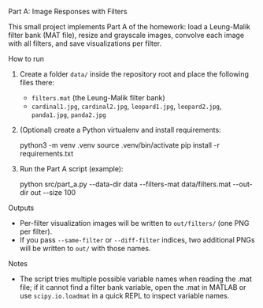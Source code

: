 Part A: Image Responses with Filters

This small project implements Part A of the homework: load a Leung-Malik filter bank (MAT file), resize and grayscale images, convolve each image with all filters, and save visualizations per filter.

How to run

1. Create a folder `data/` inside the repository root and place the following files there:

   - `filters.mat` (the Leung-Malik filter bank)
   - `cardinal1.jpg`, `cardinal2.jpg`, `leopard1.jpg`, `leopard2.jpg`, `panda1.jpg`, `panda2.jpg`

2. (Optional) create a Python virtualenv and install requirements:

   python3 -m venv .venv
   source .venv/bin/activate
   pip install -r requirements.txt

3. Run the Part A script (example):

   python src/part_a.py --data-dir data --filters-mat data/filters.mat --out-dir out --size 100

Outputs

- Per-filter visualization images will be written to `out/filters/` (one PNG per filter).
- If you pass `--same-filter` or `--diff-filter` indices, two additional PNGs will be written to `out/` with those names.

Notes

- The script tries multiple possible variable names when reading the .mat file; if it cannot find a filter bank variable, open the .mat in MATLAB or use `scipy.io.loadmat` in a quick REPL to inspect variable names.
